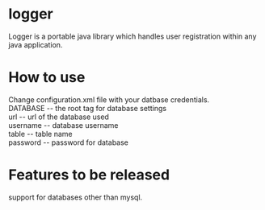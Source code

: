 # logger
Logger is a portable java library which handles user registration within any java application. 

# How to use

Change configuration.xml file with your datbase credentials. <br />
 DATABASE -- the root tag for database settings <br />
 url -- url of the database used  <br />
 username -- database username <br />
 table -- table name <br />
 password -- password for database <br />

# Features to be released

support for databases other than mysql.
